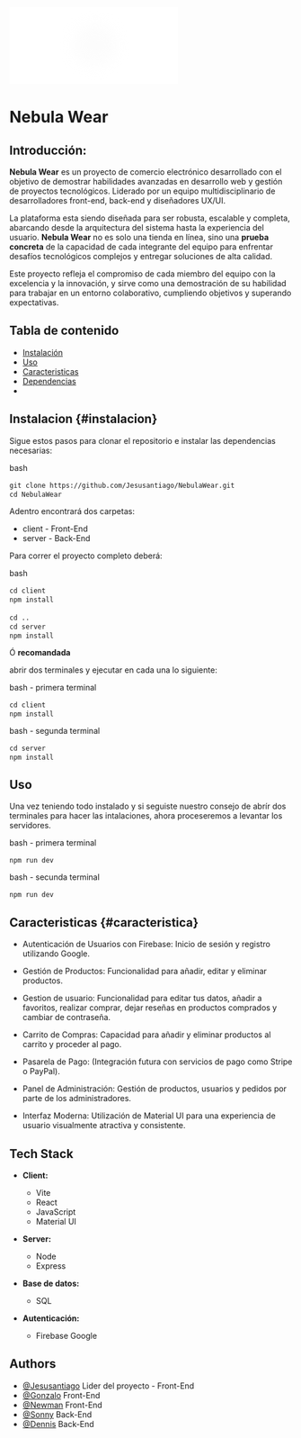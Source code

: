 ![Logo de NebulaWear](client/src/assets/logos/nebula_logo.png)

# Nebula Wear


## Introducción:

**Nebula Wear** es un proyecto de comercio electrónico desarrollado con el objetivo de demostrar habilidades avanzadas en desarrollo web y gestión de proyectos tecnológicos. Liderado por un equipo multidisciplinario de desarrolladores front-end, back-end y diseñadores UX/UI.

La plataforma esta siendo diseñada para ser robusta, escalable y completa, abarcando desde la arquitectura del sistema hasta la experiencia del usuario. **Nebula Wear** no es solo una tienda en línea, sino una **prueba concreta** de la capacidad de cada integrante del equipo para enfrentar desafíos tecnológicos complejos y entregar soluciones de alta calidad.

Este proyecto refleja el compromiso de cada miembro del equipo con la excelencia y la innovación, y sirve como una demostración de su habilidad para trabajar en un entorno colaborativo, cumpliendo objetivos y superando expectativas.
## Tabla de contenido

 - [Instalación](#instalacion)
 - [Uso](#use)
 - [Caracteristicas](#caracteristica)
 - [Dependencias](#dependencia)
 - 


## Instalacion {#instalacion} 

Sigue estos pasos para clonar el repositorio e instalar las dependencias necesarias:

bash
```
git clone https://github.com/Jesusantiago/NebulaWear.git
cd NebulaWear
```

Adentro encontrará dos carpetas:

* client - Front-End
* server - Back-End

Para correr el proyecto completo deberá:

bash
```
cd client
npm install

cd ..
cd server
npm install
```

Ó **recomandada**

abrir dos terminales y ejecutar en cada una lo siguiente:

bash - primera terminal
```
cd client
npm install
```

bash - segunda terminal
```
cd server
npm install
```

## Uso

Una vez teniendo todo instalado y si seguiste nuestro consejo de abrír dos terminales para hacer las intalaciones, ahora proceseremos a levantar los servidores.

bash - primera terminal
```
npm run dev
```

bash - secunda terminal
```
npm run dev
```


## Caracteristicas {#caracteristica}

* Autenticación de Usuarios con Firebase: Inicio de sesión y registro utilizando Google.

* Gestión de Productos: Funcionalidad para añadir, editar y eliminar productos.

* Gestion de usuario: Funcionalidad para editar tus datos, añadir a favoritos, realizar comprar, dejar reseñas en productos comprados y cambiar de contraseña.

* Carrito de Compras: Capacidad para añadir y eliminar productos al carrito y proceder al pago.

* Pasarela de Pago: (Integración futura con servicios de pago como Stripe o PayPal).

* Panel de Administración: Gestión de productos, usuarios y pedidos por parte de los administradores.

* Interfaz Moderna: Utilización de Material UI para una experiencia de usuario visualmente atractiva y consistente.
## Tech Stack

* **Client:** 
  - Vite
  - React
  - JavaScript
  - Material UI


* **Server:**
  - Node
  - Express

* **Base de datos:**
    - SQL

* **Autenticación:**
  - Firebase Google


## Authors

- [@Jesusantiago](https://www.github.com/Jesusantiago) Lider del proyecto - Front-End
- [@Gonzalo](https://www.github.com/Gonchalo1) Front-End
- [@Newman](https://www.github.com/Newman-a) Front-End
- [@Sonny](https://www.github.com/spimentel1201) Back-End
- [@Dennis](https://www.github.com/Nullim) Back-End
